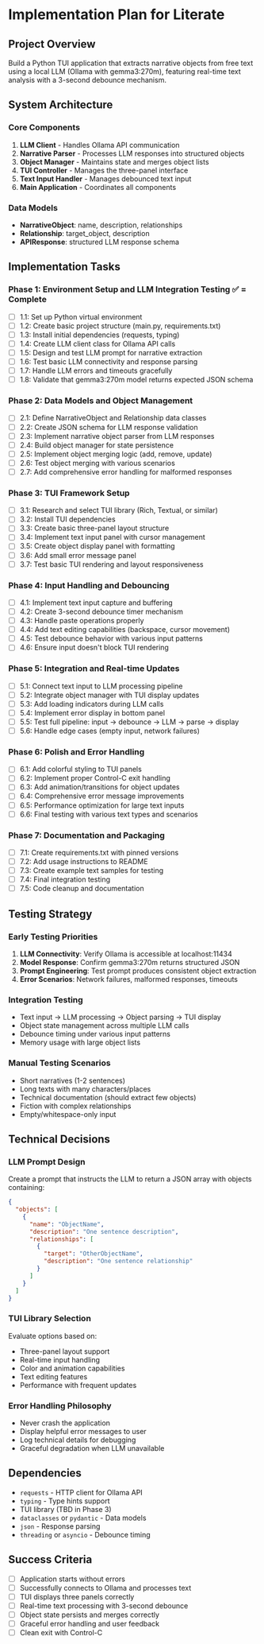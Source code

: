 # Implementation Plan for Literate

## Project Overview
Build a Python TUI application that extracts narrative objects from free text using a local LLM (Ollama with gemma3:270m), featuring real-time text analysis with a 3-second debounce mechanism.

## System Architecture

### Core Components
1. **LLM Client** - Handles Ollama API communication
2. **Narrative Parser** - Processes LLM responses into structured objects
3. **Object Manager** - Maintains state and merges object lists
4. **TUI Controller** - Manages the three-panel interface
5. **Text Input Handler** - Manages debounced text input
6. **Main Application** - Coordinates all components

### Data Models
- **NarrativeObject**: name, description, relationships
- **Relationship**: target_object, description
- **APIResponse**: structured LLM response schema

## Implementation Tasks

### Phase 1: Environment Setup and LLM Integration Testing ✅ = Complete
- [ ] 1.1: Set up Python virtual environment
- [ ] 1.2: Create basic project structure (main.py, requirements.txt)
- [ ] 1.3: Install initial dependencies (requests, typing)
- [ ] 1.4: Create LLM client class for Ollama API calls
- [ ] 1.5: Design and test LLM prompt for narrative extraction
- [ ] 1.6: Test basic LLM connectivity and response parsing
- [ ] 1.7: Handle LLM errors and timeouts gracefully
- [ ] 1.8: Validate that gemma3:270m model returns expected JSON schema

### Phase 2: Data Models and Object Management
- [ ] 2.1: Define NarrativeObject and Relationship data classes
- [ ] 2.2: Create JSON schema for LLM response validation
- [ ] 2.3: Implement narrative object parser from LLM responses
- [ ] 2.4: Build object manager for state persistence
- [ ] 2.5: Implement object merging logic (add, remove, update)
- [ ] 2.6: Test object merging with various scenarios
- [ ] 2.7: Add comprehensive error handling for malformed responses

### Phase 3: TUI Framework Setup
- [ ] 3.1: Research and select TUI library (Rich, Textual, or similar)
- [ ] 3.2: Install TUI dependencies
- [ ] 3.3: Create basic three-panel layout structure
- [ ] 3.4: Implement text input panel with cursor management
- [ ] 3.5: Create object display panel with formatting
- [ ] 3.6: Add small error message panel
- [ ] 3.7: Test basic TUI rendering and layout responsiveness

### Phase 4: Input Handling and Debouncing
- [ ] 4.1: Implement text input capture and buffering
- [ ] 4.2: Create 3-second debounce timer mechanism
- [ ] 4.3: Handle paste operations properly
- [ ] 4.4: Add text editing capabilities (backspace, cursor movement)
- [ ] 4.5: Test debounce behavior with various input patterns
- [ ] 4.6: Ensure input doesn't block TUI rendering

### Phase 5: Integration and Real-time Updates
- [ ] 5.1: Connect text input to LLM processing pipeline
- [ ] 5.2: Integrate object manager with TUI display updates
- [ ] 5.3: Add loading indicators during LLM calls
- [ ] 5.4: Implement error display in bottom panel
- [ ] 5.5: Test full pipeline: input → debounce → LLM → parse → display
- [ ] 5.6: Handle edge cases (empty input, network failures)

### Phase 6: Polish and Error Handling
- [ ] 6.1: Add colorful styling to TUI panels
- [ ] 6.2: Implement proper Control-C exit handling
- [ ] 6.3: Add animation/transitions for object updates
- [ ] 6.4: Comprehensive error message improvements
- [ ] 6.5: Performance optimization for large text inputs
- [ ] 6.6: Final testing with various text types and scenarios

### Phase 7: Documentation and Packaging
- [ ] 7.1: Create requirements.txt with pinned versions
- [ ] 7.2: Add usage instructions to README
- [ ] 7.3: Create example text samples for testing
- [ ] 7.4: Final integration testing
- [ ] 7.5: Code cleanup and documentation

## Testing Strategy

### Early Testing Priorities
1. **LLM Connectivity**: Verify Ollama is accessible at localhost:11434
2. **Model Response**: Confirm gemma3:270m returns structured JSON
3. **Prompt Engineering**: Test prompt produces consistent object extraction
4. **Error Scenarios**: Network failures, malformed responses, timeouts

### Integration Testing
- Text input → LLM processing → Object parsing → TUI display
- Object state management across multiple LLM calls
- Debounce timing under various input patterns
- Memory usage with large object lists

### Manual Testing Scenarios
- Short narratives (1-2 sentences)
- Long texts with many characters/places
- Technical documentation (should extract few objects)
- Fiction with complex relationships
- Empty/whitespace-only input

## Technical Decisions

### LLM Prompt Design
Create a prompt that instructs the LLM to return a JSON array with objects containing:
```json
{
  "objects": [
    {
      "name": "ObjectName",
      "description": "One sentence description",
      "relationships": [
        {
          "target": "OtherObjectName", 
          "description": "One sentence relationship"
        }
      ]
    }
  ]
}
```

### TUI Library Selection
Evaluate options based on:
- Three-panel layout support
- Real-time input handling
- Color and animation capabilities
- Text editing features
- Performance with frequent updates

### Error Handling Philosophy
- Never crash the application
- Display helpful error messages to user
- Log technical details for debugging
- Graceful degradation when LLM unavailable

## Dependencies
- `requests` - HTTP client for Ollama API
- `typing` - Type hints support
- TUI library (TBD in Phase 3)
- `dataclasses` or `pydantic` - Data models
- `json` - Response parsing
- `threading` or `asyncio` - Debounce timing

## Success Criteria
- [ ] Application starts without errors
- [ ] Successfully connects to Ollama and processes text
- [ ] TUI displays three panels correctly
- [ ] Real-time text processing with 3-second debounce
- [ ] Object state persists and merges correctly
- [ ] Graceful error handling and user feedback
- [ ] Clean exit with Control-C